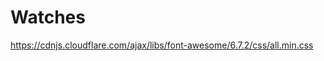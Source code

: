 # Watches

https://cdnjs.cloudflare.com/ajax/libs/font-awesome/6.7.2/css/all.min.css
    <link rel="stylesheet" href="https://cdn.jsdelivr.net/npm/bulma@1.0.2/css/bulma.min.css">
